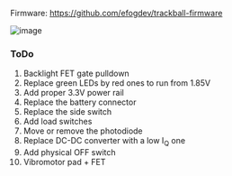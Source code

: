 Firmware: https://github.com/efogdev/trackball-firmware

![image](https://github.com/user-attachments/assets/ac0a52de-1eae-431b-b1dd-d570f7525893)

### ToDo

1. Backlight FET gate pulldown
2. Replace green LEDs by red ones to run from 1.85V
3. Add proper 3.3V power rail
4. Replace the battery connector
5. Replace the side switch
6. Add load switches
7. Move or remove the photodiode
8. Replace DC-DC converter with a low I<sub>Q</sub> one
9. Add physical OFF switch
10. Vibromotor pad + FET
